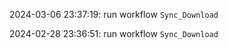2024-03-06 23:37:19: run workflow `Sync_Download` 

2024-02-28 23:36:51: run workflow `Sync_Download` 


